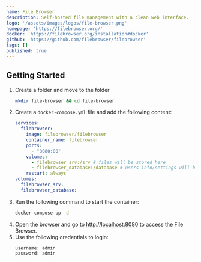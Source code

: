 ```yaml
---
name: File Browser
description: Self-hosted file management with a clean web interface.
logo: '/assets/images/logos/file-browser.png'
homepage: 'https://filebrowser.org/'
docker: 'https://filebrowser.org/installation#docker'
github: 'https://github.com/filebrowser/filebrowser'
tags: []
published: true
---
```


## Getting Started

1. Create a folder and move to the folder
    ```bash
    mkdir file-browser && cd file-browser
    ```
2. Create a `docker-compose.yml` file and add the following content:
    ```yaml [docker-compose.yml]
    services:
      filebrowser:
        image: filebrowser/filebrowser
        container_name: filebrowser
        ports:
          - "8080:80"
        volumes:
          - filebrowser_srv:/srv # files will be stored here
          - filebrowser_database:/database # users info/settings will be stored here
        restart: always
    volumes:
      filebrowser_srv:
      filebrowser_database:
    ```
3. Run the following command to start the container:
    ```bash
    docker compose up -d
    ```
4. Open the browser and go to [http://localhost:8080](http://localhost:8080) to access the File Browser.
5. Use the following credentials to login:
    ```
    username: admin
    password: admin
    ```